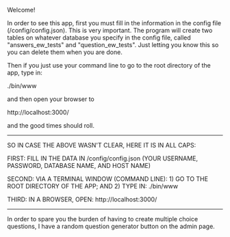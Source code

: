 
Welcome!

In order to see this app, first you must fill in the information in the config file (/config/config.json).  This is very important.  The program will create two tables on whatever database you specify in the config file, called "answers_ew_tests" and "question_ew_tests". Just letting you know this so you can delete them when you are done.

Then if you just use your command line to go to the root directory of the app, type in:

./bin/www

and then open your browser to

http://localhost:3000/

and the good times should roll.

**************************

SO IN CASE THE ABOVE WASN'T CLEAR, HERE IT IS IN ALL CAPS:

FIRST:  FILL IN THE DATA IN /config/config.json (YOUR USERNAME, PASSWORD, DATABASE NAME, AND HOST NAME)

SECOND: VIA A TERMINAL WINDOW (COMMAND LINE): 1) GO TO THE ROOT DIRECTORY OF THE APP; AND 2) TYPE IN: ./bin/www

THIRD:  IN A BROWSER, OPEN: http://localhost:3000/

****************************

In order to spare you the burden of having to create multiple choice questions, I have a random question generator button on the admin page.



